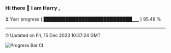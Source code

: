 ### Hi there 👋 I am Harry , 

⏳ Year progress { ████████████████████████████▁▁ } 95.46 %

---

⏰ Updated on Fri, 15 Dec 2023 10:37:24 GMT

![Progress Bar CI](https://github.com/duykhang68/duykhang68/workflows/Progress%20Bar%20CI/badge.svg)
